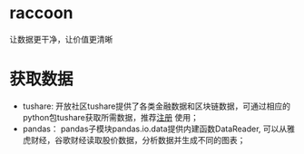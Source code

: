 # raccoon
让数据更干净，让价值更清晰  

# 获取数据
+ tushare: 开放社区tushare提供了各类金融数据和区块链数据，可通过相应的python包tushare获取所需数据，推荐[注册](https://tushare.pro/register?reg=245701) 使用；
+ pandas： pandas子模块pandas.io.data提供内建函数DataReader, 可以从雅虎财经，谷歌财经读取股价数据，分析数据并生成不同的图表；